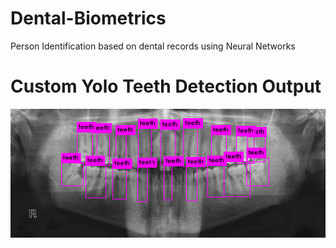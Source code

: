 # Dental-Biometrics
Person Identification based on dental records using Neural Networks

# Custom Yolo Teeth Detection Output
![Prediction](predictions.jpg)
